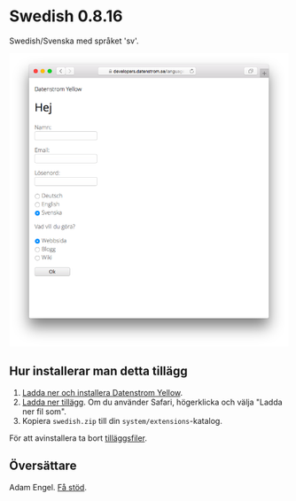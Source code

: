 Swedish 0.8.16
==============
Swedish/Svenska med språket 'sv'.

<p align="center"><img src="swedish-screenshot.png?raw=true" alt="Screenshot"></p>

## Hur installerar man detta tillägg

1. [Ladda ner och installera Datenstrom Yellow](https://github.com/datenstrom/yellow/).
2. [Ladda ner tillägg](https://github.com/datenstrom/yellow-extensions/raw/master/zip/swedish.zip). Om du använder Safari, högerklicka och välja "Ladda ner fil som".
3. Kopiera `swedish.zip` till din `system/extensions`-katalog.

För att avinstallera ta bort [tilläggsfiler](extension.ini).

## Översättare

Adam Engel. [Få stöd](https://extensions.datenstrom.se/help/).
